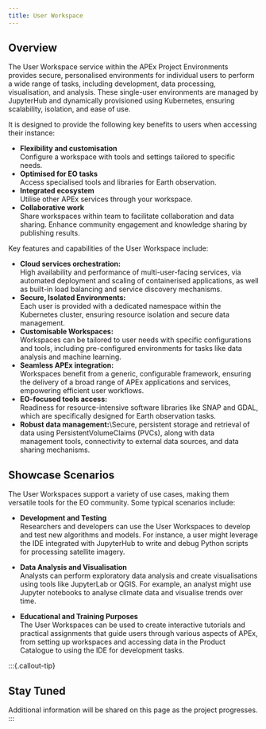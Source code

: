 ```yaml
---
title: User Workspace
---
```


## Overview

The User Workspace service within the APEx Project Environments provides secure, personalised environments for individual
users to perform a wide range of tasks, including development, data processing, visualisation, and analysis. These single-user
environments are managed by JupyterHub and dynamically provisioned using Kubernetes, ensuring scalability, isolation, and
ease of use.

It is designed to provide the following key benefits to users when accessing their instance:

* **Flexibility and customisation**\
Configure a workspace with tools and settings tailored to specific needs.
* **Optimised for EO tasks**\
Access specialised tools and libraries for Earth observation.
* **Integrated ecosystem**\
Utilise other APEx services through your workspace.
* **Collaborative work**\
Share workspaces within team to facilitate collaboration and data sharing. Enhance community engagement and knowledge
sharing by publishing results.

Key features and capabilities of the User Workspace include:

* **Cloud services orchestration:**\
High availability and performance of multi-user-facing services, via automated deployment and scaling of containerised
applications, as well as built-in load balancing and service discovery mechanisms.
* **Secure, Isolated Environments:**\
Each user is provided with a dedicated namespace within the Kubernetes cluster, ensuring resource isolation and secure
data management.
* **Customisable Workspaces:**\
Workspaces can be tailored to user needs with specific configurations and tools, including pre-configured environments
for tasks like data analysis and machine learning.
* **Seamless APEx integration:**\
Workspaces benefit from a generic, configurable framework, ensuring the delivery of a broad range of APEx applications
and services, empowering efficient user workflows.
* **EO-focused tools access:**\
Readiness for resource-intensive software libraries like SNAP and GDAL, which are specifically designed for Earth
observation tasks.
* **Robust data management:**\Secure, persistent storage and retrieval of data using PersistentVolumeClaims (PVCs), along
with data management tools, connectivity to external data sources, and data sharing mechanisms.

## Showcase Scenarios

The User Workspaces support a variety of use cases, making them versatile tools for the EO community. Some typical
scenarios include:

* **Development and Testing**\
  Researchers and developers can use the User Workspaces to develop and test new algorithms and models. For instance, a
  user might leverage the IDE integrated with JupyterHub to write and debug Python scripts for processing satellite
  imagery.

* **Data Analysis and Visualisation**\
  Analysts can perform exploratory data analysis and create visualisations using tools like JupyterLab or QGIS. For
  example, an analyst might use Jupyter notebooks to analyse climate data and visualise trends over time.

* **Educational and Training Purposes**\
  The User Workspaces can be used to create interactive tutorials and practical assignments that guide users through
  various aspects of APEx, from setting up workspaces and accessing data in the Product Catalogue to using the IDE for
  development tasks.

:::{.callout-tip}

## Stay Tuned

Additional information will be shared on this page as the project progresses.
:::
